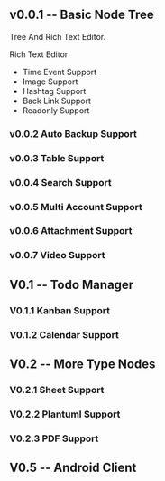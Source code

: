 ## v0.0.1 -- Basic Node Tree

Tree And Rich Text Editor.

Rich Text Editor

- Time Event Support
- Image Support
- Hashtag Support
- Back Link Support
- Readonly Support

### v0.0.2 Auto Backup Support

### v0.0.3 Table Support

### v0.0.4 Search Support

### v0.0.5 Multi Account Support

### v0.0.6 Attachment Support

### v0.0.7 Video Support

## V0.1 -- Todo Manager

### V0.1.1 Kanban Support

### V0.1.2 Calendar Support

## V0.2 -- More Type Nodes

### V0.2.1 Sheet Support

### V0.2.2 Plantuml Support

### V0.2.3 PDF Support

## V0.5 -- Android Client
